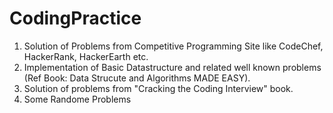 CodingPractice
==============

1) Solution of Problems from Competitive Programming Site like CodeChef, HackerRank, HackerEarth etc.
2) Implementation of Basic Datastructure and related well known problems (Ref Book: Data Strucute and Algorithms MADE EASY).
3) Solution of problems from "Cracking the Coding Interview" book.
4) Some Randome Problems
